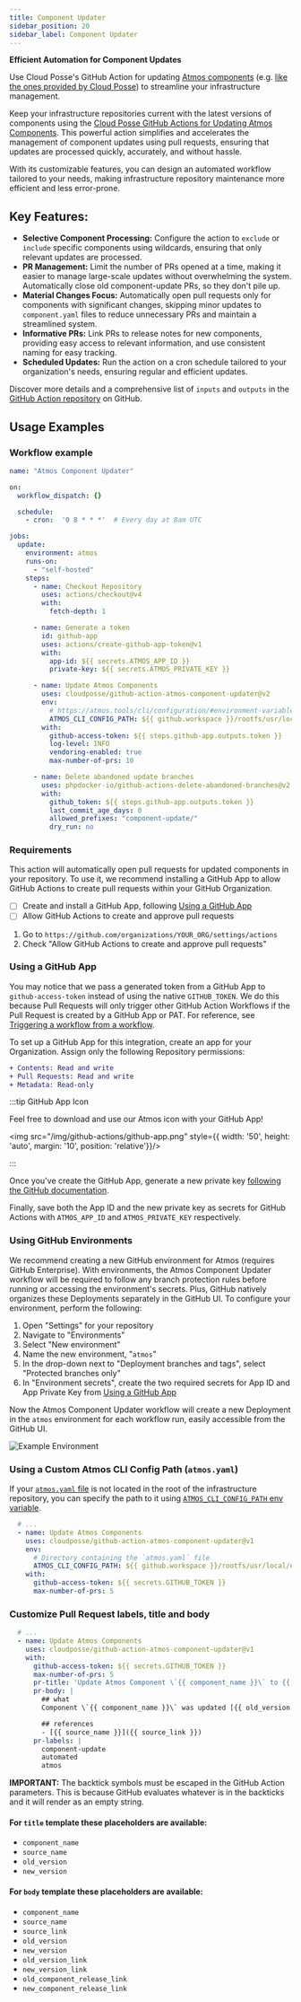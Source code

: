 ```yaml
---
title: Component Updater
sidebar_position: 20
sidebar_label: Component Updater
---
```


**Efficient Automation for Component Updates**

Use Cloud Posse's GitHub Action for updating [Atmos components](/core-concepts/components/) (e.g. [like the ones provided by Cloud Posse](https://github.com/cloudposse/terraform-aws-components/)) to streamline your infrastructure management.

Keep your infrastructure repositories current with the latest versions of components using the [Cloud Posse GitHub Actions for Updating Atmos Components](https://github.com/cloudposse/github-action-atmos-component-updater). This powerful action simplifies and accelerates the management of component updates using pull requests, ensuring that updates are processed quickly, accurately, and without hassle.

With its customizable features, you can design an automated workflow tailored to your needs, making infrastructure repository maintenance more efficient and less error-prone.

## Key Features:

- **Selective Component Processing:** Configure the action to `exclude` or `include` specific components using wildcards, ensuring that only relevant updates are processed.
- **PR Management:** Limit the number of PRs opened at a time, making it easier to manage large-scale updates without overwhelming the system. Automatically close old component-update PRs, so they don't pile up.
- **Material Changes Focus:** Automatically open pull requests only for components with significant changes, skipping minor updates to `component.yaml` files to reduce unnecessary PRs and maintain a streamlined system.
- **Informative PRs:** Link PRs to release notes for new components, providing easy access to relevant information, and use consistent naming for easy tracking.
- **Scheduled Updates:** Run the action on a cron schedule tailored to your organization's needs, ensuring regular and efficient updates.

Discover more details and a comprehensive list of `inputs` and `outputs` in the [GitHub Action repository](https://github.com/cloudposse/github-action-atmos-component-updater) on GitHub. 

## Usage Examples

### Workflow example

```yaml
name: "Atmos Component Updater"

on:
  workflow_dispatch: {}

  schedule:
    - cron:  '0 8 * * *'  # Every day at 8am UTC

jobs:
  update:
    environment: atmos
    runs-on:
      - "self-hosted"
    steps:
      - name: Checkout Repository
        uses: actions/checkout@v4
        with:
          fetch-depth: 1

      - name: Generate a token
        id: github-app
        uses: actions/create-github-app-token@v1
        with:
          app-id: ${{ secrets.ATMOS_APP_ID }}
          private-key: ${{ secrets.ATMOS_PRIVATE_KEY }}

      - name: Update Atmos Components
        uses: cloudposse/github-action-atmos-component-updater@v2
        env:
          # https://atmos.tools/cli/configuration/#environment-variables
          ATMOS_CLI_CONFIG_PATH: ${{ github.workspace }}/rootfs/usr/local/etc/atmos/
        with:
          github-access-token: ${{ steps.github-app.outputs.token }}
          log-level: INFO
          vendoring-enabled: true
          max-number-of-prs: 10

      - name: Delete abandoned update branches
        uses: phpdocker-io/github-actions-delete-abandoned-branches@v2
        with:
          github_token: ${{ steps.github-app.outputs.token }}
          last_commit_age_days: 0
          allowed_prefixes: "component-update/"
          dry_run: no
```

### Requirements

This action will automatically open pull requests for updated components in your repository.
To use it, we recommend installing a GitHub App to allow GitHub Actions to create pull requests within your GitHub Organization.

- [ ] Create and install a GitHub App, following [Using a GitHub App](#using-a-github-app)
- [ ] Allow GitHub Actions to create and approve pull requests

1. Go to `https://github.com/organizations/YOUR_ORG/settings/actions`
2. Check "Allow GitHub Actions to create and approve pull requests"

### Using a GitHub App

You may notice that we pass a generated token from a GitHub App to `github-access-token` instead of using the native `GITHUB_TOKEN`. We do this because Pull Requests will only trigger other GitHub Action Workflows if the Pull Request is created by a GitHub App or PAT. For reference, see [Triggering a workflow from a workflow](https://docs.github.com/en/actions/using-workflows/triggering-a-workflow#triggering-a-workflow-from-a-workflow).

To set up a GitHub App for this integration, create an app for your Organization. Assign only the following Repository permissions:

```diff
+ Contents: Read and write
+ Pull Requests: Read and write
+ Metadata: Read-only
```

:::tip GitHub App Icon

Feel free to download and use our Atmos icon with your GitHub App!

<img src="/img/github-actions/github-app.png" style={{ width: '50', height: 'auto', margin: '10', position: 'relative'}}/><br/>

:::

Once you've create the GitHub App, generate a new private key [following the GitHub documentation](https://docs.github.com/en/apps/creating-github-apps/authenticating-with-a-github-app/managing-private-keys-for-github-apps#generating-private-keys).

Finally, save both the App ID and the new private key as secrets for GitHub Actions with `ATMOS_APP_ID` and `ATMOS_PRIVATE_KEY` respectively.

### Using GitHub Environments

We recommend creating a new GitHub environment for Atmos (requires GitHub Enterprise). With environments, the Atmos Component Updater workflow will be required to follow any branch protection rules before running or accessing the environment's secrets. Plus, GitHub natively organizes these Deployments separately in the GitHub UI.
To configure your environment, perform the following:
1. Open "Settings" for your repository
1. Navigate to "Environments"
1. Select "New environment"
1. Name the new environment, "`atmos`"
1. In the drop-down next to "Deployment branches and tags", select "Protected branches only"
1. In "Environment secrets", create the two required secrets for App ID and App Private Key from [Using a GitHub App](#using-a-github-app)

Now the Atmos Component Updater workflow will create a new Deployment in the `atmos` environment for each workflow run, easily accessible from the GitHub UI.

![Example Environment](/img/github-actions/github-deployment-environment.png)

### Using a Custom Atmos CLI Config Path (`atmos.yaml`)

If your [`atmos.yaml` file](https://atmos.tools/cli/configuration) is not located in the root of the infrastructure repository, you can specify the path to it using [`ATMOS_CLI_CONFIG_PATH` env variable](https://atmos.tools/cli/configuration/#environment-variables).

```yaml
  # ...
  - name: Update Atmos Components
    uses: cloudposse/github-action-atmos-component-updater@v1
    env:
      # Directory containing the `atmos.yaml` file
      ATMOS_CLI_CONFIG_PATH: ${{ github.workspace }}/rootfs/usr/local/etc/atmos/
    with:
      github-access-token: ${{ secrets.GITHUB_TOKEN }}
      max-number-of-prs: 5
```

### Customize Pull Request labels, title and body

```yaml
  # ...
  - name: Update Atmos Components
    uses: cloudposse/github-action-atmos-component-updater@v1
    with:
      github-access-token: ${{ secrets.GITHUB_TOKEN }}
      max-number-of-prs: 5
      pr-title: 'Update Atmos Component \`{{ component_name }}\` to {{ new_version }}'
      pr-body: |
        ## what
        Component \`{{ component_name }}\` was updated [{{ old_version }}]({{ old_version_link }}) → [{{ old_version }}]({{ old_version_link }}).

        ## references
        - [{{ source_name }}]({{ source_link }})
      pr-labels: |
        component-update
        automated
        atmos
```

**IMPORTANT:** The backtick symbols must be escaped in the GitHub Action parameters. This is because GitHub evaluates whatever is in the backticks and it will render as an empty string.

#### For `title` template these placeholders are available:
- `component_name`
- `source_name`
- `old_version`
- `new_version`

#### For `body` template these placeholders are available:
- `component_name`
- `source_name`
- `source_link`
- `old_version`
- `new_version`
- `old_version_link`
- `new_version_link`
- `old_component_release_link`
- `new_component_release_link`
